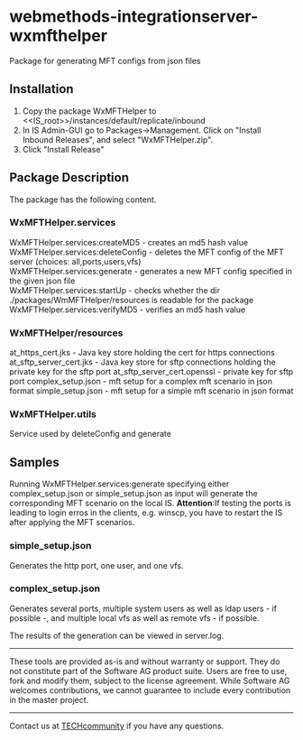 # webmethods-integrationserver-wxmfthelper
Package for generating MFT configs from json files

## Installation
1) Copy the package WxMFTHelper to <<IS_root>>/instances/default/replicate/inbound
2) In IS Admin-GUI go to Packages->Management. Click on "Install Inbound Releases", and select "WxMFTHelper.zip".
3) Click "Install Release"

## Package Description
The package has the following content.

### WxMFTHelper.services
WxMFTHelper.services:createMD5				- creates an md5 hash value<br />
WxMFTHelper.services:deleteConfig			- deletes the MFT config of the MFT server (choices: all,ports,users,vfs)<br />
WxMFTHelper.services:generate				- generates a new MFT config specified in the given json file<br /> 
WxMFTHelper.services:startUp				- checks whether the dir ./packages/WmMFTHelper/resources is readable for the package<br />
WxMFTHelper.services:verifyMD5				- verifies an md5 hash value<br />

### WxMFTHelper/resources
at_https_cert.jks							- Java key store holding the cert for https connections<br />
at_sftp_server_cert.jks						- Java key store for sftp connections holding the private key for the sftp port
at_sftp_server_cert.openssl					- private key for sftp port
complex_setup.json							- mft setup for a complex mft scenario in json format
simple_setup.json							- mft setup for a simple mft scenario in json format

### WxMFTHelper.utils
Service used by deleteConfig and generate


## Samples
Running WxMFTHelper.services:generate specifying either complex_setup.json or simple_setup.json as input 
will generate the corresponding MFT scenario on the local IS.
**Attention**:If testing the ports is leading to login erros in the clients, e.g. winscp,
you have to restart the IS after applying the MFT scenarios.

### simple_setup.json
Generates the http port, one user, and one vfs.

### complex_setup.json
Generates several ports, multiple system users as well as ldap users - if possible -,
and multiple local vfs as well as remote vfs - if possible.

The results of the generation can be viewed in server.log.

______________________
These tools are provided as-is and without warranty or support. They do not constitute part of the Software AG product suite. Users are free to use, fork and modify them, subject to the license agreement. While Software AG welcomes contributions, we cannot guarantee to include every contribution in the master project.
_____________
Contact us at [TECHcommunity](mailto:technologycommunity@softwareag.com?subject=Github/SoftwareAG) if you have any questions.

